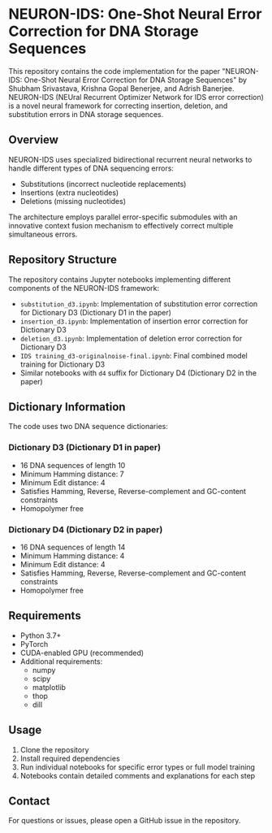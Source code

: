 # NEURON-IDS: One-Shot Neural Error Correction for DNA Storage Sequences

This repository contains the code implementation for the paper "NEURON-IDS: One-Shot Neural Error Correction for DNA Storage Sequences" by Shubham Srivastava, Krishna Gopal Benerjee, and Adrish Banerjee.  NEURON-IDS (NEUral Recurrent Optimizer Network for IDS error correction) is a novel neural framework for correcting insertion, deletion, and substitution errors in DNA storage sequences.

## Overview

NEURON-IDS uses specialized bidirectional recurrent neural networks to handle different types of DNA sequencing errors:
- Substitutions (incorrect nucleotide replacements)
- Insertions (extra nucleotides)
- Deletions (missing nucleotides)

The architecture employs parallel error-specific submodules with an innovative context fusion mechanism to effectively correct multiple simultaneous errors.

## Repository Structure

The repository contains Jupyter notebooks implementing different components of the NEURON-IDS framework:

- `substitution_d3.ipynb`: Implementation of substitution error correction for Dictionary D3 (Dictionary D1 in the paper)
- `insertion_d3.ipynb`: Implementation of insertion error correction for Dictionary D3
- `deletion_d3.ipynb`: Implementation of deletion error correction for Dictionary D3
- `IDS training_d3-originalnoise-final.ipynb`: Final combined model training for Dictionary D3
- Similar notebooks with `d4` suffix for Dictionary D4 (Dictionary D2 in the paper)


## Dictionary Information

The code uses two DNA sequence dictionaries:

### Dictionary D3 (Dictionary D1 in paper)
- 16 DNA sequences of length 10
- Minimum Hamming distance: 7
- Minimum Edit distance: 4
- Satisfies Hamming, Reverse, Reverse-complement and GC-content constraints
- Homopolymer free

### Dictionary D4 (Dictionary D2 in paper)
- 16 DNA sequences of length 14
- Minimum Hamming distance: 4
- Minimum Edit distance: 4
- Satisfies Hamming, Reverse, Reverse-complement and GC-content constraints
- Homopolymer free

## Requirements

- Python 3.7+
- PyTorch
- CUDA-enabled GPU (recommended)
- Additional requirements:
  - numpy
  - scipy
  - matplotlib
  - thop
  - dill



## Usage

1. Clone the repository
2. Install required dependencies
3. Run individual notebooks for specific error types or full model training
4. Notebooks contain detailed comments and explanations for each step



## Contact

For questions or issues, please open a GitHub issue in the repository.
